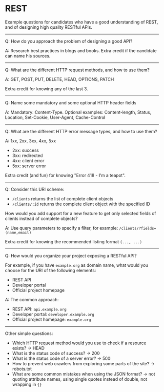 REST
====

Example questions for candidates who have a good understanding of REST,
and of designing high quality RESTful APIs.

---

Q: How do you approach the problem of designing a good API?

A: Research best practices in blogs and books.
Extra credit if the candidate can name his sources.

---

Q: What are the different HTTP request methods, and how to use them?

A: GET, POST, PUT, DELETE, HEAD, OPTIONS, PATCH

Extra credit for knowing any of the last 3.

---

Q: Name some mandatory and some optional HTTP header fields

A: Mandatory: Content-Type. Optional examples: Content-length, Status,
Location, Set-Cookie, User-Agent, Cache-Control

---

Q: What are the different HTTP error message types, and how to use them?

A: 1xx, 2xx, 3xx, 4xx, 5xx

- 2xx: success
- 3xx: redirected
- 4xx: client error
- 5xx: server error

Extra credit (and fun) for knowing "Error 418 - I'm a teapot".

---

Q: Consider this URI scheme:

- `/clients` returns the list of complete client objects
- `/clients/:id` returns the complete client object with the specified ID

How would you add support for a new feature to get only selected fields
of clients instead of complete objects?

A: Use query parameters to specify a filter,
for example: `/clients/?fields=(name,email)`

Extra credit for knowing the recommended listing format `(..., ...)`

---

Q: How would you organize your project exposing a RESTful API?

For example, if you have `example.org` as domain name,
what would you choose for the URI of the following elements:

- REST API
- Developer portal
- Official project homepage

A: The common approach:

- REST API: `api.example.org`
- Developer portal: `developer.example.org`
- Official project homepage: `example.org`

---

Other simple questions:

- Which HTTP request method would you use to check if a resource exists? -> HEAD
- What is the status code of success? -> 200
- What is the status code of a server error? -> 500
- How to prevent web crawlers from exploring some parts of the site? -> robots.txt
- What are some common mistakes when using the JSON format? -> not quoting
  attribute names, using single quotes instead of double, not wrapping in `{}`